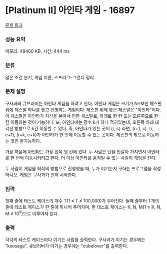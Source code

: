 # [Platinum II] 아인타 게임 - 16897 

[문제 링크](https://www.acmicpc.net/problem/16897) 

### 성능 요약

메모리: 49460 KB, 시간: 444 ms

### 분류

많은 조건 분기, 게임 이론, 스프라그–그런디 정리

### 문제 설명

<p>구사과와 큐브러버는 아인타 게임을 하려고 한다. 아인타 게임은 크기가 N×M인 체스판 위에 체스말 하나를 놓고 진행하는 게임이다. 체스판 위에 놓은 체스말은 "아인타"이다. 이 체스말은 아인타가 자신을 본따서 만든 체스말로, 아래로 한 칸 또는 오른쪽으로 한 칸 이동하는 것이 가능하다. 또, 아인타에는 정수 k가 하나 적혀있는데, 오른쪽 아래 대각선 방향으로 k칸 이동할 수 있다. 즉, 아인타가 있는 곳이 (r, c) 라면, (r+1, c), (r, c+1), (r+k, c+k)가 아인타가 한 번에 이동할 수 있는 곳이다. 체스판의 밖으로 이동하는 것은 불가능하다.</p>

<p>가장 처음에 아인타는 가장 왼쪽 윗 칸에 있다. 두 사람은 턴을 번갈아 가지면서 아인타를 한 번씩 이동시키려고 한다. 더 이상 아인타를 움직일 수 없는 사람이 게임을 진다.</p>

<p>두 사람이 게임을 최적의 방법으로 진행했을 때, 누가 이기는지 구하는 프로그램을 작성하시오. 게임은 구사과가 먼저 시작한다.</p>

### 입력 

 <p>첫째 줄에 테스트 케이스의 개수 T(1 ≤ T ≤ 100,000)가 주어진다. 둘째 줄부터 T개의 줄에 테스트 케이스가 한 줄에 하나씩 주어지며, 한 테스트 케이스는 K, N, M(1 ≤ K, N, M ≤ 10<sup>9</sup>)으로 이루어져 있다.</p>

### 출력 

 <p>각각의 테스트 케이스마다 이기는 사람을 출력한다. 구사과가 이기는 경우에는 "koosaga", 큐브러버가 이기는 경우에는 "cubelover"를 출력한다.</p>

